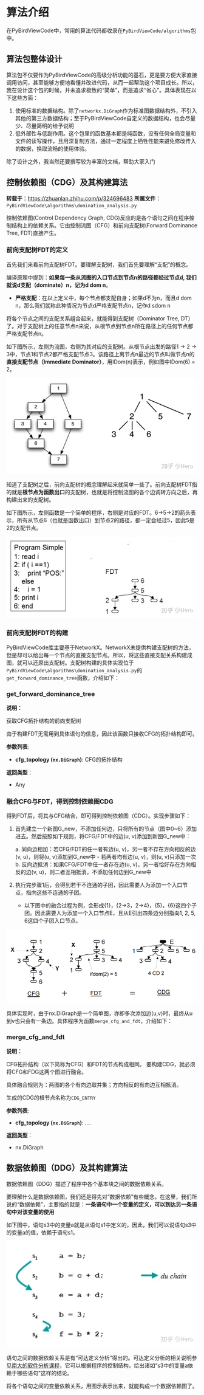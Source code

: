 算法介绍
=======

在PyBirdViewCode中，常用的算法代码都收录在`PyBirdViewCode/algorithms`包中。

## 算法包整体设计

算法包不仅要作为PyBirdViewCode的高级分析功能的基石，更是要方便大家直接调用访问，甚至能够方便地看懂并改进代码，从而一起帮助这个项目成长。所以，我在设计这个包的时候，并未追求极致的“简单”，而是追求“省心”。具体表现在以下这些方面：

1. 使用标准的数据结构。除了`networkx.DiGraph`作为标准图数据结构外，不引入其他的第三方数据结构；至于PyBirdViewCode自定义的数据结构，也会尽量少、尽量简明的给予说明
2. 低外部性与低副作用。这个包里的函数基本都是纯函数，没有任何全局变量和文件的读写操作，且用深复制方法，通过一定程度上牺牲性能来避免修改传入的数据，换取流畅的使用体验。

除了设计之外，我当然还要撰写较为丰富的文档，帮助大家入门

## 控制依赖图（CDG）及其构建算法

**转载于**：https://zhuanlan.zhihu.com/p/324696483
**所属文件**：`PyBirdViewCode\algorithms\domination_analysis.py`

控制依赖图(Control Dependency Graph, CDG)反应的是各个语句之间在程序控制结构上的依赖关系。它由控制流图（CFG）和前向支配树(Forward Dominance Tree, FDT)直接产生。

### 前向支配树FDT的定义

首先我们来看前向支配树FDT。要理解支配树，我们首先要理解“支配”的概念。

编译原理中提到：**如果每一条从流图的入口节点到节点n的路径都经过节点d, 我们就说d支配（dominate）n，记为d dom n**。
- **严格支配**：在以上定义中，每个节点都支配自身；如果d不为n，而且d dom n，那么我们就称此种情况为节点d严格支配节点n，记作d sdom n

将各个节点之间的支配关系组合起来，就能得到支配树（Dominator Tree, DT）了。对于支配树上的任意节点n来说，从根节点到节点n所在路径上的任何节点都严格支配节点n。

如下图所示，左侧为流图，右侧为其对应的支配树。从根节点出发的路径1 -> 2 -> 3中，节点1和节点2都严格支配节点3。该路径上离节点n最近的节点叫做节点n的**直接支配节点（Immediate Dominator）**，用IDom(n)表示，例如图中IDom(6) = 2。

![](/docs-zh/assets/FDT.webp)

知道了支配树之后，前向支配树的概念理解起来就简单一些了。前向支配树FDT指的就是**根节点为函数出口**的支配树，也就是将控制流图的各个边调转方向之后，再构建出来的支配树。

如下图所示，左侧函数是一个简单的程序，右侧是对应的FDT。6->5->2的箭头表示，所有从节点6（也就是函数出口）到节点2的路径，都一定会经过5，因此5是2的支配节点。


![](/docs-zh/assets/FDT-with-code.jpg)

### 前向支配树FDT的构建

PyBirdViewCode库主要基于NetworkX。NetworkX未提供构建支配树的方法，但是却可以给出每一个节点的直接支配节点。所以，将这些直接支配关系构建成图，就可以还原出支配树。支配树构建的具体实现位于`PyBirdViewCode\algorithms\domination_analysis.py`的`get_forward_dominance_tree`函数，介绍如下：
### get_forward_dominance_tree

**说明：**


获取CFG拓扑结构的前向支配树

由于构建FDT无需用到具体语句的信息，因此该函数只接收CFG的拓扑结构即可。


**参数列表**:

- **cfg_topology (`nx.DiGraph`)**: CFG的拓扑结构

**返回类型**：

- Any

### 融合CFG与FDT，得到控制依赖图CDG

得到FDT后，将其与CFG结合，即可得到控制依赖图（CDG）。实现步骤如下：

1. 首先建立一个新图G_new，不添加任何边，只将所有的节点（图中0~6）添加进去。然后按照如下规则，将CFG/FDT中的边(u, v)添加到新图G_new中：

    a. 同向边相加：若CFG/FDT的任一者有边(u, v)，另一者不存在方向相反的边(v, u)，则将(u, v)添加到G_new中
        - 若两者均有边(u, v)，则(u, v)只添加一次
    b. 反向边抵消：如果CFG/FDT中任一者存在边(u, v)，另一者恰好存在方向相反的边(v, u)，则二者互相抵消，不添加任何边到G_new中
2. 执行完步骤1后，会得到若干不连通的子团，因此需要人为添加一个入口节点，指向这些不连通的子团。
    - 以下图中的融合过程为例，会形成{1}，{2->3，2->4}，{5}，{6}这四个子团。因此需要人为添加一个入口节点E，且从E引出四条边分别指向1, 2, 5, 6这四个子团入口节点。

![](/docs-zh/assets/merge-fdt-and-cfg.png)

具体实现时，由于nx.DiGraph是一个简单图，亦即多次添加边(u,v)时，最终从u到v也只会有一条边。具体程序为函数`merge_cfg_and_fdt`，介绍如下：

### merge_cfg_and_fdt

**说明：**


CFG拓扑结构（以下简称为CFG）和FDT的节点构成相同。
要构建CDG，就必须将CFG和FDG这两个图进行融合。

具体融合规则为：两图的各个有向边取并集；方向相反的有向边互相抵消。

生成的CDG的根节点名称为`CDG_ENTRY`


**参数列表**:

- **cfg_topology (`nx.DiGraph`)**: ....

**返回类型**：

- nx.DiGraph

## 数据依赖图（DDG）及其构建算法

数据依赖图（DDG）描述了程序中各个基本块之间的数据依赖关系。

要理解什么是数据依赖图，我们还是得先对“数据依赖”有些概念。在这里，我们所说的“数据依赖”，主要指的就是：**一条语句中一个变量的定义，可以到达另一条语句中对该变量的使用**

如下图中，语句s3中的变量a就是从语句s1中定义的，因此，我们可以说语句s3中的变量a的值，依赖于语句s1。

![](/docs-zh/assets/data-dependency.webp)

语句之间的数据依赖关系是有“可达定义分析”得出的。可达定义分析的相关说明参见[南大的软件分析课程](https://blog.csdn.net/SHU15121856/article/details/105288593)，它可以根据程序的控制结构，给出诸如“s3中的变量a依赖于哪些语句”这样的结论。

将各个语句之间的变量依赖关系，用图示表示出来，就能构成一个数据依赖图了。





